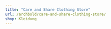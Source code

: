 ```yaml
---
title: "Care and Share Clothing Store"
url: /archbold/care-and-share-clothing-store/
shop: Kleidung
---
```


